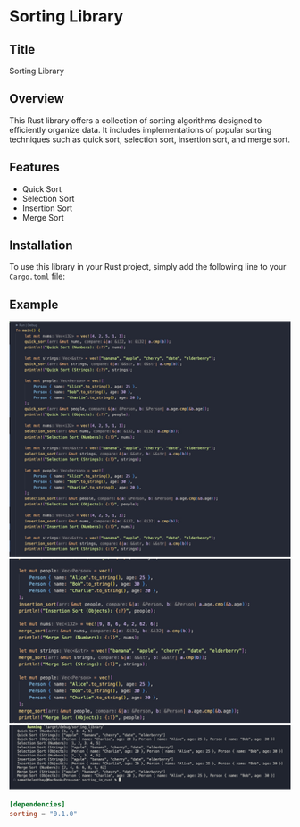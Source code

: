 # Sorting Library

## Title
Sorting Library

## Overview
This Rust library offers a collection of sorting algorithms designed to efficiently organize data. It includes implementations of popular sorting techniques such as quick sort, selection sort, insertion sort, and merge sort.

## Features
- Quick Sort
- Selection Sort
- Insertion Sort
- Merge Sort

## Installation
To use this library in your Rust project, simply add the following line to your `Cargo.toml` file:


## Example
![Alt Text](top.jpeg)
![Alt Text](bottom.jpeg)
![Alt Text](output.jpeg)

```toml
[dependencies]
sorting = "0.1.0"
